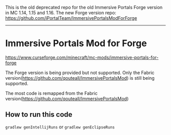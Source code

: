 This is the old deprecated repo for the old Immersive Portals Forge version in MC 1.14, 1.15 and 1.16. The new Forge version repo: https://github.com/iPortalTeam/ImmersivePortalsModForForge

---

# Immersive Portals Mod for Forge

https://www.curseforge.com/minecraft/mc-mods/immersive-portals-for-forge

The Forge version is being provided but not supported. Only the Fabric version(https://github.com/qouteall/ImmersivePortalsMod)
 is still being supported.

The most code is remapped from
 the Fabric version(https://github.com/qouteall/ImmersivePortalsMod)

## How to run this code
```gradlew genIntellijRuns``` or ```gradlew genEclipseRuns```
